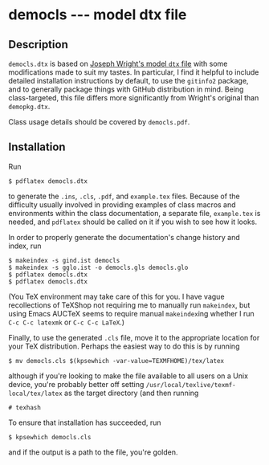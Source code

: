 # democls --- model dtx file

## Description
`democls.dtx` is based on [Joseph Wright's model `dtx`
file](http://www.texdev.net/2009/10/06/a-model-dtx-file/) with some
modifications made to suit my tastes. In particular, I find it helpful to
include detailed installation instructions by default, to use the `gitinfo2`
package, and to generally package things with GitHub distribution in
mind. Being class-targeted, this file differs more significantly from Wright's
original than `demopkg.dtx`.

Class usage details should be covered by `democls.pdf`.

## Installation
Run

```
$ pdflatex democls.dtx
```

to generate the `.ins`, `.cls`, `.pdf`, and `example.tex` files. Because of the
difficulty usually involved in providing examples of class macros and
environments within the class documentation, a separate file, `example.tex` is
needed, and `pdflatex` should be called on it if you wish to see how it
looks.

In order to properly generate the documentation's change history and index, run

```
$ makeindex -s gind.ist democls
$ makeindex -s gglo.ist -o democls.gls democls.glo
$ pdflatex democls.dtx
$ pdflatex democls.dtx
```

(You TeX environment may take care of this for you. I have vague recollections
of TeXShop not requiring me to manually run `makeindex`, but using Emacs AUCTeX
seems to require manual `makeindex`ing whether I run `C-c C-c latexmk` or `C-c
C-c LaTeX`.)

Finally, to use the generated `.cls` file, move it to the appropriate location
for your TeX distribution. Perhaps the easiest way to do this is by running

```
$ mv democls.cls $(kpsewhich -var-value=TEXMFHOME)/tex/latex
```

although if you're looking to make the file available to all users on a Unix
device, you're probably better off setting
`/usr/local/texlive/texmf-local/tex/latex` as the target directory (and then
running

```
# texhash
```

To ensure that installation has succeeded, run

```
$ kpsewhich democls.cls
```

and if the output is a path to the file, you're golden.
